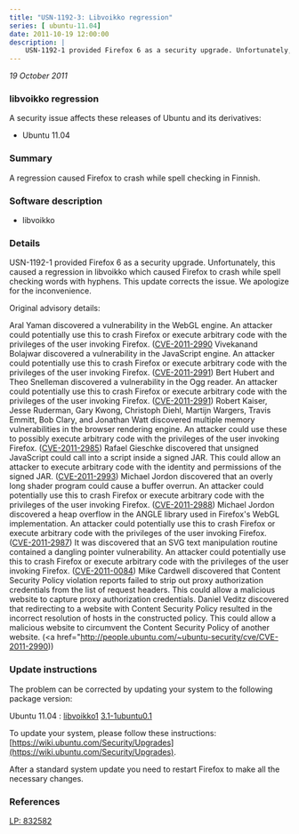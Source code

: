 ```yaml
---
title: "USN-1192-3: Libvoikko regression"
series: [ ubuntu-11.04]
date: 2011-10-19 12:00:00
description: |
    USN-1192-1 provided Firefox 6 as a security upgrade. Unfortunately, this caused a regression in libvoikko which caused Firefox to crash while spell checking words with hyphens. This update corrects the issue. We apologize for the inconvenience.
--- 
```

 
 

*19 October 2011*

### libvoikko regression

A security issue affects these releases of Ubuntu and its derivatives:

* Ubuntu 11.04

### Summary

A regression caused Firefox to crash while spell checking in Finnish. 

### Software description

* libvoikko 

### Details

USN-1192-1 provided Firefox 6 as a security upgrade. Unfortunately, this caused a regression in libvoikko which caused Firefox to crash while spell checking words with hyphens. This update corrects the issue. We apologize for the inconvenience.

Original advisory details:

 Aral Yaman discovered a vulnerability in the WebGL engine. An attacker could potentially use this to crash Firefox or execute arbitrary code with the privileges of the user invoking Firefox. ([CVE-2011-2990](http://people.ubuntu.com/~ubuntu-security/cve/CVE-2011-2989">CVE-2011-2989</a>) Vivekanand Bolajwar discovered a vulnerability in the JavaScript engine. An attacker could potentially use this to crash Firefox or execute arbitrary code with the privileges of the user invoking Firefox. (<a href="http://people.ubuntu.com/~ubuntu-security/cve/CVE-2011-2991">CVE-2011-2991</a>) Bert Hubert and Theo Snelleman discovered a vulnerability in the Ogg reader. An attacker could potentially use this to crash Firefox or execute arbitrary code with the privileges of the user invoking Firefox. (<a href="http://people.ubuntu.com/~ubuntu-security/cve/CVE-2011-2991">CVE-2011-2991</a>) Robert Kaiser, Jesse Ruderman, Gary Kwong, Christoph Diehl, Martijn Wargers, Travis Emmitt, Bob Clary, and Jonathan Watt discovered multiple memory vulnerabilities in the browser rendering engine. An attacker could use these to possibly execute arbitrary code with the privileges of the user invoking Firefox. (<a href="http://people.ubuntu.com/~ubuntu-security/cve/CVE-2011-2985">CVE-2011-2985</a>) Rafael Gieschke discovered that unsigned JavaScript could call into a script inside a signed JAR. This could allow an attacker to execute arbitrary code with the identity and permissions of the signed JAR. (<a href="http://people.ubuntu.com/~ubuntu-security/cve/CVE-2011-2993">CVE-2011-2993</a>) Michael Jordon discovered that an overly long shader program could cause a buffer overrun. An attacker could potentially use this to crash Firefox or execute arbitrary code with the privileges of the user invoking Firefox. (<a href="http://people.ubuntu.com/~ubuntu-security/cve/CVE-2011-2988">CVE-2011-2988</a>) Michael Jordon discovered a heap overflow in the ANGLE library used in Firefox&#39;s WebGL implementation. An attacker could potentially use this to crash Firefox or execute arbitrary code with the privileges of the user invoking Firefox. (<a href="http://people.ubuntu.com/~ubuntu-security/cve/CVE-2011-2987">CVE-2011-2987</a>) It was discovered that an SVG text manipulation routine contained a dangling pointer vulnerability. An attacker could potentially use this to crash Firefox or execute arbitrary code with the privileges of the user invoking Firefox. (<a href="http://people.ubuntu.com/~ubuntu-security/cve/CVE-2011-0084">CVE-2011-0084</a>) Mike Cardwell discovered that Content Security Policy violation reports failed to strip out proxy authorization credentials from the list of request headers. This could allow a malicious website to capture proxy authorization credentials. Daniel Veditz discovered that redirecting to a website with Content Security Policy resulted in the incorrect resolution of hosts in the constructed policy. This could allow a malicious website to circumvent the Content Security Policy of another website. (<a href="http://people.ubuntu.com/~ubuntu-security/cve/CVE-2011-2990)) 

### Update instructions

The problem can be corrected by updating your system to the following package version:

Ubuntu 11.04
 : [libvoikko1](https://launchpad.net/ubuntu/+source/libvoikko) <span> [3.1-1ubuntu0.1](https://launchpad.net/ubuntu/+source/libvoikko/3.1-1ubuntu0.1) </span> 

To update your system, please follow these instructions: [https://wiki.ubuntu.com/Security/Upgrades](https://wiki.ubuntu.com/Security/Upgrades).

After a standard system update you need to restart Firefox to make all the necessary changes. 

### References

 
 [LP: 832582](https://launchpad.net/bugs/832582)
 

